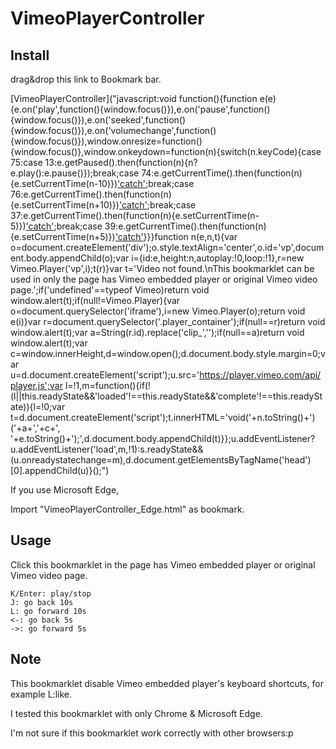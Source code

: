 # VimeoPlayerController

## Install
drag&drop this link to Bookmark bar.

[VimeoPlayerController]("javascript:void function(){function e(e){e.on('play',function(){window.focus()}),e.on('pause',function(){window.focus()}),e.on('seeked',function(){window.focus()}),e.on('volumechange',function(){window.focus()}),window.onresize=function(){window.focus()},window.onkeydown=function(n){switch(n.keyCode){case 75:case 13:e.getPaused().then(function(n){n?e.play():e.pause()});break;case 74:e.getCurrentTime().then(function(n){e.setCurrentTime(n-10)})['catch'](function(e){console.error(e)});break;case 76:e.getCurrentTime().then(function(n){e.setCurrentTime(n+10)})['catch'](function(e){console.error(e)});break;case 37:e.getCurrentTime().then(function(n){e.setCurrentTime(n-5)})['catch'](function(e){console.error(e)});break;case 39:e.getCurrentTime().then(function(n){e.setCurrentTime(n+5)})['catch'](function(e){console.error(e)})}}}function n(e,n,t){var o=document.createElement('div');o.style.textAlign='center',o.id='vp',document.body.appendChild(o);var i={id:e,height:n,autoplay:!0,loop:!1},r=new Vimeo.Player('vp',i);t(r)}var t='Video not found.\nThis bookmarklet can be used in only the page has Vimeo embedded player or original Vimeo video page.';if('undefined'==typeof Vimeo)return void window.alert(t);if(null!=Vimeo.Player){var o=document.querySelector('iframe'),i=new Vimeo.Player(o);return void e(i)}var r=document.querySelector('.player_container');if(null==r)return void window.alert(t);var a=String(r.id).replace('clip_','');if(null==a)return void window.alert(t);var c=window.innerHeight,d=window.open();d.document.body.style.margin=0;var u=d.document.createElement('script');u.src='https://player.vimeo.com/api/player.js';var l=!1,m=function(){if(!(l||this.readyState&&'loaded'!==this.readyState&&'complete'!==this.readyState)){l=!0;var t=d.document.createElement('script');t.innerHTML='void('+n.toString()+')('+a+','+c+', '+e.toString()+');',d.document.body.appendChild(t)}};u.addEventListener?u.addEventListener('load',m,!1):s.readyState&&(u.onreadystatechange=m),d.document.getElementsByTagName('head')[0].appendChild(u)}();")

If you use Microsoft Edge,

Import "VimeoPlayerController_Edge.html" as bookmark.


## Usage
Click this bookmarklet in the page has Vimeo embedded player or original Vimeo video page.

```
K/Enter: play/stop
J: go back 10s
L: go forward 10s
<-: go back 5s
->: go forward 5s
```

## Note
This bookmarklet disable Vimeo embedded player's keyboard shortcuts, for example L:like.

I tested this bookmarklet with only Chrome & Microsoft Edge.

I'm not sure if this bookmarklet work correctly with other browsers:p

